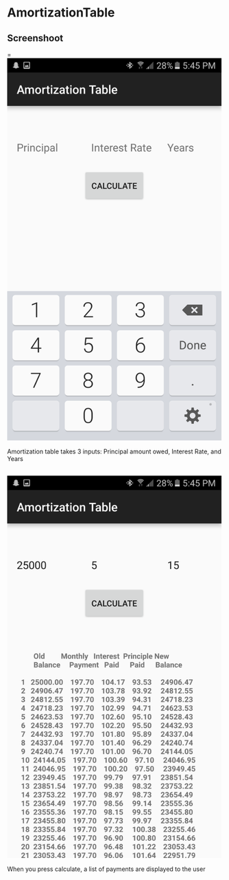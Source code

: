 # AmortizationTable
<h2> Screenshoot </h2>=
<img src="Amort1.png" width="500px">
<p> Amortization table takes 3 inputs: Principal amount owed, Interest Rate, and Years </p>
<br/>
<img src="Amort2.png" width="500px">
<p> When you press calculate, a list of payments are displayed to the user </p>
